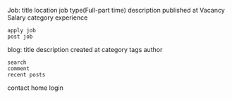 Job:
    title 
    location
    job type(Full-part time)
    description
    published at
    Vacancy
    Salary
    category 
    experience
    
    apply job
    post job    
    
blog:
    title
    description
    created at
    category
    tags
    author
    
    search
    comment
    recent posts
        
    
contact
home
login    